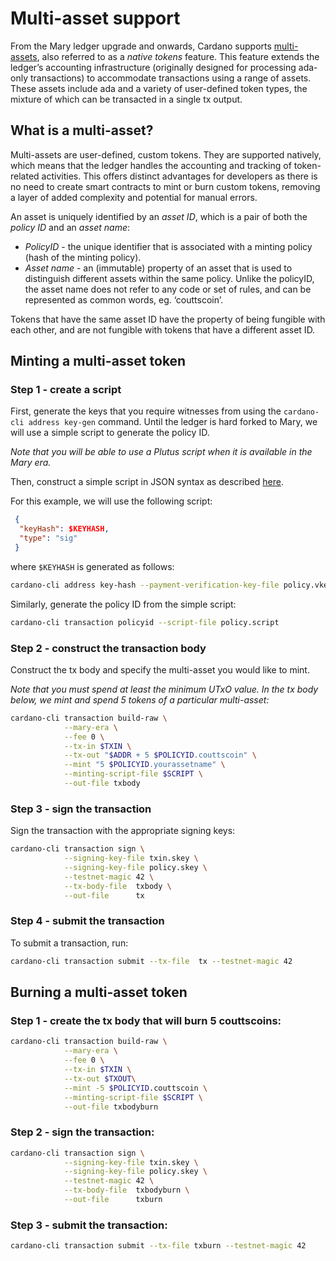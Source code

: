 # Multi-asset support

From the Mary ledger upgrade and onwards, Cardano supports [multi-assets](https://hydra.iohk.io/job/Cardano/cardano-ledger-specs/specs.shelley-ma/latest/download-by-type/doc-pdf/shelley-ma), also referred to as a *native tokens* feature. This feature extends the ledger’s accounting infrastructure (originally designed for processing ada-only transactions) to accommodate transactions using a range of assets. These assets include ada and a variety of user-defined token types, the mixture of which can be transacted in a single tx output.

## What is a multi-asset?

Multi-assets are user-defined, custom tokens. They are supported natively, which means that the ledger handles the accounting and tracking of token-related activities. This offers distinct advantages for developers as there is no need to create smart contracts to mint or burn custom tokens, removing a layer of added complexity and potential for manual errors.

An asset is uniquely identified by an *asset ID*, which is a pair of both the *policy ID* and an *asset name*:

+ *PolicyID* - the unique identifier that is associated with a minting policy (hash of the minting policy).
+ *Asset name* - an (immutable) property of an asset that is used to distinguish different assets within the same policy. Unlike the policyID, the asset name does not refer to any code or set of rules, and can be represented as common words, eg. ‘couttscoin’.

Tokens that have the same asset ID have the property of being fungible with each other, and are not fungible with tokens that have a different asset ID.

## Minting a multi-asset token

### Step 1 - create a script

First, generate the keys that you require witnesses from using the
`cardano-cli address key-gen` command. Until the ledger is hard forked to Mary, we will
use a simple script to generate the policy ID.

*Note that you will be able to use a Plutus script when it is available in the Mary era.*

Then, construct a simple script in JSON syntax as described [here](./simple-scripts.md).

For this example, we will use the following script:

```json
 {
  "keyHash": $KEYHASH,
  "type": "sig"
 }
```

where `$KEYHASH` is generated as follows:

```bash
cardano-cli address key-hash --payment-verification-key-file policy.vkey
```

Similarly, generate the policy ID from the simple script:

```bash
cardano-cli transaction policyid --script-file policy.script
```

### Step 2 - construct the transaction body

Construct the tx body and specify the multi-asset you would like to mint.

*Note that you must spend at least the minimum UTxO value. In the tx body below, we mint and spend 5 tokens of a particular multi-asset:*

```bash
cardano-cli transaction build-raw \
            --mary-era \
            --fee 0 \
            --tx-in $TXIN \
            --tx-out "$ADDR + 5 $POLICYID.couttscoin" \
            --mint "5 $POLICYID.yourassetname" \
            --minting-script-file $SCRIPT \
            --out-file txbody
```

### Step 3 - sign the transaction

Sign the transaction with the appropriate signing keys:

```bash
cardano-cli transaction sign \
            --signing-key-file txin.skey \
            --signing-key-file policy.skey \
            --testnet-magic 42 \
            --tx-body-file  txbody \
            --out-file      tx
```

### Step 4 - submit the transaction

To submit a transaction, run:

```bash
cardano-cli transaction submit --tx-file  tx --testnet-magic 42
```

## Burning a multi-asset token

### Step 1 - create the tx body that will burn 5 couttscoins:

```bash
cardano-cli transaction build-raw \
            --mary-era \
            --fee 0 \
            --tx-in $TXIN \
            --tx-out $TXOUT\
            --mint -5 $POLICYID.couttscoin \
            --minting-script-file $SCRIPT \
            --out-file txbodyburn
```

### Step 2 - sign the transaction:

```bash
cardano-cli transaction sign \
            --signing-key-file txin.skey \
            --signing-key-file policy.skey \
            --testnet-magic 42 \
            --tx-body-file  txbodyburn \
            --out-file      txburn
```

### Step 3 - submit the transaction:

```bash
cardano-cli transaction submit --tx-file txburn --testnet-magic 42
```
